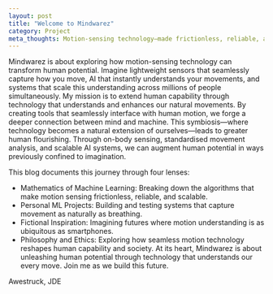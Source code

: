 ```yaml
---
layout: post
title: "Welcome to Mindwarez"
category: Project
meta_thoughts: Motion-sensing technology—made frictionless, reliable, and scalable—becomes an extension of ourselves to enhance human flourishing.
---
```


Mindwarez is about exploring how motion-sensing technology can transform human potential. Imagine lightweight sensors that seamlessly capture how you move, AI that instantly understands your movements, and systems that scale this understanding across millions of people simultaneously. My mission is to extend human capability through technology that understands and enhances our natural movements. By creating tools that seamlessly interface with human motion, we forge a deeper connection between mind and machine. This symbiosis—where technology becomes a natural extension of ourselves—leads to greater human flourishing. Through on-body sensing, standardised movement analysis, and scalable AI systems, we can augment human potential in ways previously confined to imagination.

This blog documents this journey through four lenses:
- Mathematics of Machine Learning: Breaking down the algorithms that make motion sensing frictionless, reliable, and scalable.
- Personal ML Projects: Building and testing systems that capture movement as naturally as breathing.
- Fictional Inspiration: Imagining futures where motion understanding is as ubiquitous as smartphones.
- Philosophy and Ethics: Exploring how seamless motion technology reshapes human capability and society.
At its heart, Mindwarez is about unleashing human potential through technology that understands our every move. Join me as we build this future.

Awestruck,
JDE


